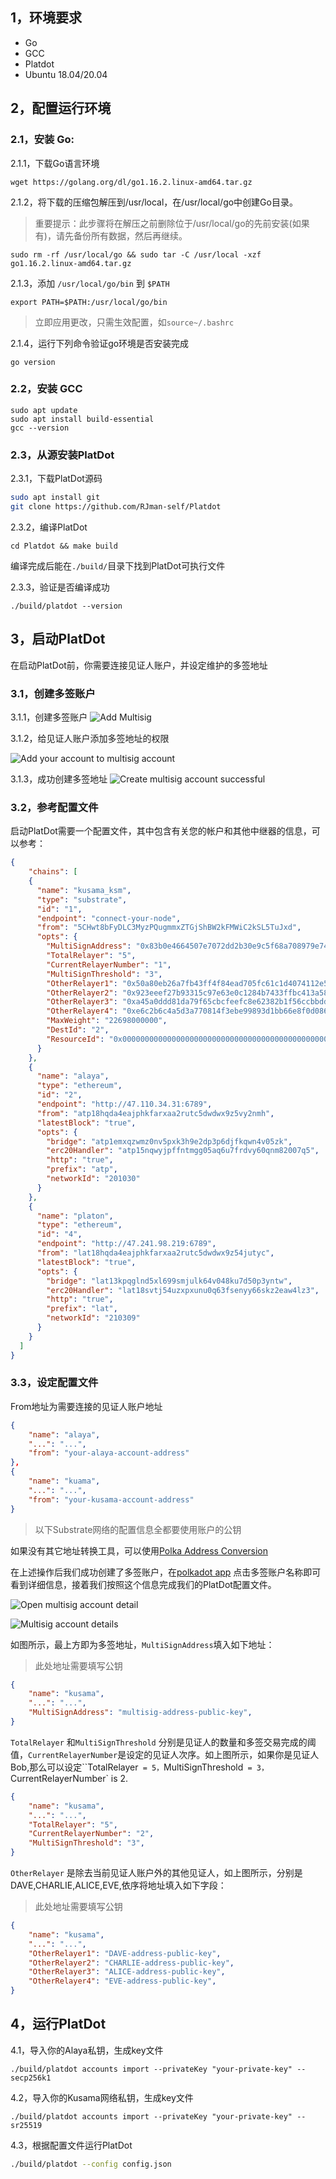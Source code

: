 ## 1，环境要求

- Go
- GCC
- Platdot
- Ubuntu 18.04/20.04
## 2，配置运行环境

### 2.1，安装 Go:

2.1.1，下载Go语言环境

```shell
wget https://golang.org/dl/go1.16.2.linux-amd64.tar.gz
```

2.1.2，将下载的压缩包解压到/usr/local，在/usr/local/go中创建Go目录。

> 重要提示：此步骤将在解压之前删除位于/usr/local/go的先前安装(如果有)，请先备份所有数据，然后再继续。

```shell
sudo rm -rf /usr/local/go && sudo tar -C /usr/local -xzf go1.16.2.linux-amd64.tar.gz
```

2.1.3，添加 `/usr/local/go/bin` 到 `$PATH`

```shell
export PATH=$PATH:/usr/local/go/bin
```
> 立即应用更改，只需生效配置，如`source~/.bashrc`

2.1.4，运行下列命令验证go环境是否安装完成

```shell
go version
```

### 2.2，安装 GCC

```shell
sudo apt update
sudo apt install build-essential
gcc --version
```

### 2.3，从源安装PlatDot

2.3.1，下载PlatDot源码

```sh
sudo apt install git
git clone https://github.com/RJman-self/Platdot
```

2.3.2，编译PlatDot

```shell
cd Platdot && make build
```
编译完成后能在`./build/`目录下找到PlatDot可执行文件

2.3.3，验证是否编译成功

```shell
./build/platdot --version
```

## 3，启动PlatDot

在启动PlatDot前，你需要连接见证人账户，并设定维护的多签地址

### 3.1，创建多签账户

3.1.1，创建多签账户
![Add Multisig](https://cdn.jsdelivr.net/gh/hacpy/PictureBed@master/Platdot/1617253951015-1617253951012.png)

3.1.2，给见证人账户添加多签地址的权限

![Add your account to multisig account](https://cdn.jsdelivr.net/gh/hacpy/PictureBed@master/Platdot/1617254071745-1617254071742.png)

3.1.3，成功创建多签地址
![Create multisig account successful](https://cdn.jsdelivr.net/gh/hacpy/PictureBed@master/Platdot/1617254470399-1617254470390.png)

### 3.2，参考配置文件

启动PlatDot需要一个配置文件，其中包含有关您的帐户和其他中继器的信息，可以参考：

```json
{
	"chains": [
    {
      "name": "kusama_ksm",
      "type": "substrate",
      "id": "1",
      "endpoint": "connect-your-node",
      "from": "5CHwt8bFyDLC3MyzPQugmmxZTGjShBW2kFMWiC2kSL5TuJxd",
      "opts": {
        "MultiSignAddress": "0x83b0e4664507e7072dd2b30e9c5f68a708979e741a965048fb1ccbc61bd331f5",
        "TotalRelayer": "5",
        "CurrentRelayerNumber": "1",
        "MultiSignThreshold": "3",
        "OtherRelayer1": "0x50a80eb26a7fb43ff4f84ead705fc61c1d4074112e53f781a6b03c0c7504f663",
        "OtherRelayer2": "0x923eeef27b93315c97e63e0c1284b7433ffbc413a58da0626a63955a48586075",
        "OtherRelayer3": "0xa45a0ddd81da79f65cbcfeefc8e62382b1f56ccbbdd9533f77cdc49172cca33d",
        "OtherRelayer4": "0xe6c2b6c4a5d3a770814f3ebe99893d1bb66e8f0d086a2badfcbb481b043ada1a",
        "MaxWeight": "22698000000",
        "DestId": "2",
        "ResourceId": "0x0000000000000000000000000000000000000000000000000000000000000000"
      }
    },
	{
      "name": "alaya",
      "type": "ethereum",
      "id": "2",
      "endpoint": "http://47.110.34.31:6789",
      "from": "atp18hqda4eajphkfarxaa2rutc5dwdwx9z5vy2nmh",
      "latestBlock": "true",
      "opts": {
        "bridge": "atp1emxqzwmz0nv5pxk3h9e2dp3p6djfkqwn4v05zk",
        "erc20Handler": "atp15nqwyjpffntmgg05aq6u7frdvy60qnm82007q5",
        "http": "true",
        "prefix": "atp",
        "networkId": "201030"
      }
    },
    {
      "name": "platon",
      "type": "ethereum",
      "id": "4",
      "endpoint": "http://47.241.98.219:6789",
      "from": "lat18hqda4eajphkfarxaa2rutc5dwdwx9z54jutyc",
      "latestBlock": "true",
      "opts": {
        "bridge": "lat13kpqglnd5xl699smjulk64v048ku7d50p3yntw",
        "erc20Handler": "lat18svtj54uzxpxunu0q63fsenyy66skz2eaw4lz3",
        "http": "true",
        "prefix": "lat",
        "networkId": "210309"
      }
    }
  ]
}
```

### 3.3，设定配置文件

From地址为需要连接的见证人账户地址

```json
{
    "name": "alaya",
    "...": "...",
    "from": "your-alaya-account-address"
},
{
    "name": "kuama",
    "...": "...",
	"from": "your-kusama-account-address"
}
```

> 以下Substrate网络的配置信息全都要使用账户的公钥

如果没有其它地址转换工具，可以使用[Polka Address Conversion](https://polkadot.subscan.io/tools/ss58_transform)

在上述操作后我们成功创建了多签账户，在[polkadot app](https://polkadot.js.org/apps/#/accounts) 点击多签账户名称即可看到详细信息，接着我们按照这个信息完成我们的PlatDot配置文件。

![Open multisig account detail](https://cdn.jsdelivr.net/gh/hacpy/PictureBed@master/Platdot/1617257673522-1617257673520.png)

![Multisig account details](https://cdn.jsdelivr.net/gh/hacpy/PictureBed@master/Platdot/1617257781015-1617257781011.png)



如图所示，最上方即为多签地址，`MultiSignAddress`填入如下地址：

> 此处地址需要填写公钥

```json
{
	"name": "kusama",
    "...": "...",
	"MultiSignAddress": "multisig-address-public-key",
}
```

`TotalRelayer` 和`MultiSignThreshold` 分别是见证人的数量和多签交易完成的阈值，`CurrentRelayerNumber`是设定的见证人次序。如上图所示，如果你是见证人Bob,那么可以设定``TotalRelayer` = 5，`MultiSignThreshold` = 3，`CurrentRelayerNumber` is 2.

```json
{
    "name": "kusama",
    "...": "...",
    "TotalRelayer": "5",
    "CurrentRelayerNumber": "2",
    "MultiSignThreshold": "3",
}
```

`OtherRelayer` 是除去当前见证人账户外的其他见证人，如上图所示，分别是DAVE,CHARLIE,ALICE,EVE,依序将地址填入如下字段：

> 此处地址需要填写公钥

```json
{
    "name": "kusama",
    "...": "...",
    "OtherRelayer1": "DAVE-address-public-key",
    "OtherRelayer2": "CHARLIE-address-public-key",
    "OtherRelayer3": "ALICE-address-public-key",
    "OtherRelayer4": "EVE-address-public-key",
}
```

## 4，运行PlatDot

4.1，导入你的Alaya私钥，生成key文件

```shell
./build/platdot accounts import --privateKey "your-private-key" --secp256k1
```

4.2，导入你的Kusama网络私钥，生成key文件

```shell
./build/platdot accounts import --privateKey "your-private-key" --sr25519
```

4.3，根据配置文件运行PlatDot

```sh
./build/platdot --config config.json
```

